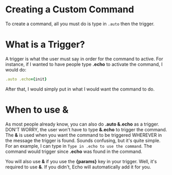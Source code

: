# Creating a Custom Command
To create a command, all you must do is type in `.auto` then the trigger.

# What is a Trigger?
A trigger is what the user must say in order for the command to active. For instance, if I wanted to have people type **.echo** to activate the command, I would do:
```ruby
.auto .echo={init}
```
After that, I would simply put in what I would want the command to do.

# When to use &
As most people already know, you can also do **.auto &.echo** as a trigger. DON'T WORRY, the user won't have to type **&.echo** to trigger the command. The **&** is used when you want the command to be triggered WHEREVER in the message the trigger is found. Sounds confusing, but it's quite simple. For an example, I can type in `Type in .echo to use the command`. The command would trigger since **.echo** was found in the command.

You will also use **&** if you use the **{params}** key in your trigger. Well, it's required to use **&**. If you didn't, Echo will automatically add it for you.